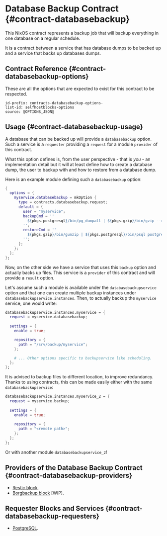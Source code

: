 # Database Backup Contract {#contract-databasebackup}

This NixOS contract represents a backup job
that will backup everything in one database
on a regular schedule.

It is a contract between a service that has database dumps to be backed up
and a service that backs up databases dumps.

## Contract Reference {#contract-databasebackup-options}

These are all the options that are expected to exist for this contract to be respected.

```{=include=} options
id-prefix: contracts-databasebackup-options-
list-id: selfhostblocks-options
source: @OPTIONS_JSON@
```

## Usage {#contract-databasebackup-usage}

A database that can be backed up will provide a `databasebackup` option.
Such a service is a `requester` providing a `request` for a module `provider` of this contract. 

What this option defines is, from the user perspective - that is _you_ - an implementation detail
but it will at least define how to create a database dump,
the user to backup with
and how to restore from a database dump.

Here is an example module defining such a `databasebackup` option:

```nix
{
  options = {
    myservice.databasebackup = mkOption {
      type = contracts.databasebackup.request;
      default = {
        user = "myservice";
        backupCmd = ''
          ${pkgs.postgresql}/bin/pg_dumpall | ${pkgs.gzip}/bin/gzip --rsyncable
        '';
        restoreCmd = ''
          ${pkgs.gzip}/bin/gunzip | ${pkgs.postgresql}/bin/psql postgres
        '';
      };
    };
  };
};
```

Now, on the other side we have a service that uses this `backup` option and actually backs up files.
This service is a `provider` of this contract and will provide a `result` option.

Let's assume such a module is available under the `databasebackupservice` option
and that one can create multiple backup instances under `databasebackupservice.instances`.
Then, to actually backup the `myservice` service, one would write:

```nix
databasebackupservice.instances.myservice = {
  request = myservice.databasebackup;
  
  settings = {
    enable = true;

    repository = {
      path = "/srv/backup/myservice";
    };

    # ... Other options specific to backupservice like scheduling.
  };
};
```

It is advised to backup files to different location, to improve redundancy.
Thanks to using contracts, this can be made easily either with the same `databasebackupservice`:

```nix
databasebackupservice.instances.myservice_2 = {
  request = myservice.backup;
  
  settings = {
    enable = true;
  
    repository = {
      path = "<remote path>";
    };
  };
};
```

Or with another module `databasebackupservice_2`!

## Providers of the Database Backup Contract {#contract-databasebackup-providers}

- [Restic block](blocks-restic.html).
- [Borgbackup block](blocks-borgbackup.html) [WIP].

## Requester Blocks and Services {#contract-databasebackup-requesters}

- [PostgreSQL](blocks-postgresql.html#blocks-postgresql-contract-databasebackup).
